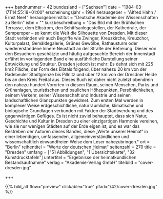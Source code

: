 +++
bandnummer = 42
bundesland = ["Sachsen"]
date = "1984-03-17T14:55:18+01:00"
erscheinungsjahr = 1984
herausgeber = "Alfred Hahn / Ernst Neef"
herausgeberinstitut = "Deutsche Akademie der Wissenschaften zu Berlin"
isbn = ""
kurzbeschreibung = "Das Bild mit der Brühlschen Terrasse, dem Elbstrom, den Schiffsanlegestellen, der Kathedrale, der Semperoper – so kennt die Welt die Silhouette von Dresden. Mit dieser Stadt verbinden wir auch Begriffe wie Zwinger, Kreuzkirche, Kreuzchor, Kulturpalast, Gemäldegalerie, Grünes Gewölbe, Rathausturm oder wiedererstandene Innere Neustadt an der Straße der Befreiung. Dieser von den Besuchern geschätzte und häufig aufgesuchte Bereich der Innenstadt erfährt im vorliegenden Band eine ausführliche Darstellung seiner Entwicklung und Struktur. Dresden jedoch ist mehr: Es dehnt sich mit 225 km2 Fläche, der Form des Elbtals folgend, über nahezu 20 km von der Radebeuler Stadtgrenze bis Pillnitz und über 12 km von der Dresdner Heide bis an den Kreis Freital aus. Dieses Buch ist daher nicht zuletzt obendrein den nahezu hundert Vororten in diesem Raum, seinen Menschen, Parks und Grünanlagen, touristischen und baulichen Höhepunkten, Persönlichkeiten, seinem Verkehr, seiner Wissenschaft und Industrie und seinen landschaftlichen Glanzpunkten gewidmet. Zum ersten Mal werden in komplexer Weise erdgeschichtliche, naturräumliche, klimatische und biologische Grundlagen verbunden mit Fakten der Stadtwerdung und des gegenwärtigen Gefüges. Es ist nicht zuviel behauptet, dass sich Natur, Geschichte und Kultur in Dresden zu einer einzigartigen Harmonie vereinen, wie sie nur wenigen Städten auf der Erde eigen ist, und es war das Bestreben der Autoren dieses Bandes, diese „Werte unserer Heimat“ in einer lebendigen, umfassenden, allgemeinverständlichen und wissenschaftlich einwandfreien Weise dem Leser nahezubringen."
ort = "Berlin"
reihentitel = "Werte der deutschen Heimat"
seitenzahl = 270
title = "Dresden"
umfang = ["51 Abbildungen", "1 Übersichtskarte", "32 Kunstdrucktafeln"]
untertitel = "Ergebnisse der heimatkundlichen Bestandsaufnahme"
verlag = "Akademie-Verlag GmbH"
titelbild = "cover-dresden.jpg"

+++

{{% bild_alt flow="preview" clickable="true" pfad="/42/cover-dresden.jpg"   %}}
